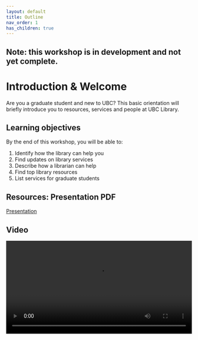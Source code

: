 ```yaml
---
layout: default
title: Outline
nav_order: 1
has_children: true
---
```


## Note: this workshop is in development and not yet complete.

# Introduction & Welcome

Are you a graduate student and new to UBC? This basic orientation will briefly introduce you to resources, services and people at UBC Library.

## Learning objectives

By the end of this workshop, you will be able to:
1. Identify how the library can help you
2. Find updates on library services
3. Describe how a librarian can help
4. Find top library resources
5. List services for graduate students

## Resources: Presentation PDF
[Presentation](RHSC_GradStudOrientation_2021.pdf)

## Video

<video controls="controls" name="Grad Orientation to the Library part 1 test" width="100%" src="content/Instructional Videos/GRAD student orientation to the library - part 1.mp4"></video>
